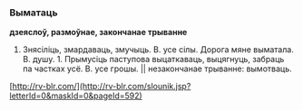 ### Выматаць
**дзеяслоў, размоўнае, закончанае трыванне**

1. Знясіліць, змардаваць, змучыць. В. усе сілы. Дорога мяне выматала. В. душу. 1. Прымусіць паступова выцаткаваць, выцягнуць, забраць па частках усё. В. усе грошы. || незакончанае трыванне: вымотваць.

<a rel="author">[http://rv-blr.com/](http://rv-blr.com/slounik.jsp?letterId=0&maskId=0&pageId=592)</a>
